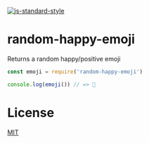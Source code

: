 [![js-standard-style](https://img.shields.io/badge/code%20style-standard-brightgreen.svg?style=flat)](https://github.com/feross/standard)

# random-happy-emoji

Returns a random happy/positive emoji

```JavaScript
const emoji = require('random-happy-emoji')

console.log(emoji()) // => 🎁
```

# License

[MIT](LICENSE)
